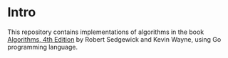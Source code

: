 # Intro

This repository contains implementations of algorithms in the book [Algorithms, 4th Edition](https://algs4.cs.princeton.edu/home/) by Robert Sedgewick and Kevin Wayne, using Go programming language.
